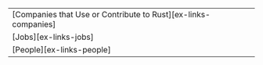 ||
|--------|
| [Companies that Use or Contribute to Rust][ex-links-companies] |
| [Jobs][ex-links-jobs] |
| [People][ex-links-people] |
